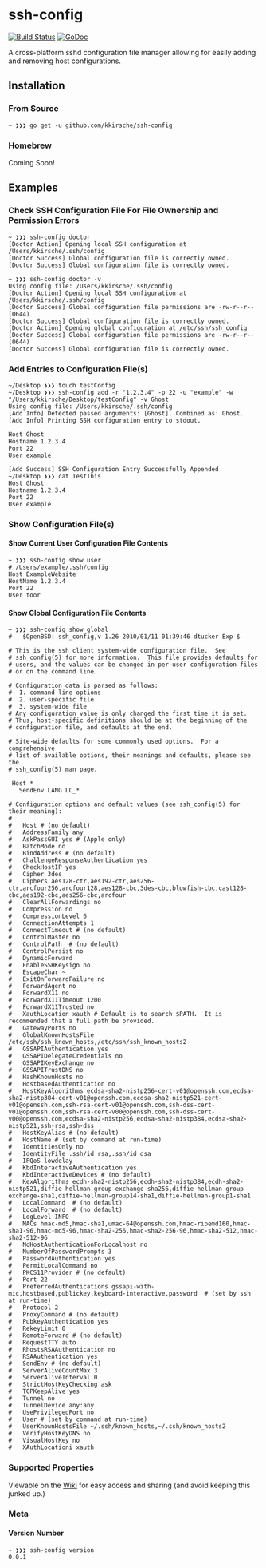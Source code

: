 # ssh-config
[![Build Status](https://travis-ci.org/kkirsche/ssh-config.svg?branch=master)](https://travis-ci.org/kkirsche/ssh-config) [![GoDoc](https://godoc.org/github.com/kkirsche/ssh-config?status.svg)](https://godoc.org/github.com/kkirsche/ssh-config)

A cross-platform sshd configuration file manager allowing for easily adding and removing host configurations.

## Installation

### From Source

```shell
~ ❯❯❯ go get -u github.com/kkirsche/ssh-config
```

### Homebrew

Coming Soon!

<!-- ```shell
~ ❯❯❯ brew update && brew install ssh-config
``` -->

## Examples

### Check SSH Configuration File For File Ownership and Permission Errors

```shell
~ ❯❯❯ ssh-config doctor
[Doctor Action] Opening local SSH configuration at /Users/kkirsche/.ssh/config
[Doctor Success] Global configuration file is correctly owned.
[Doctor Success] Global configuration file is correctly owned.

~ ❯❯❯ ssh-config doctor -v
Using config file: /Users/kkirsche/.ssh/config
[Doctor Action] Opening local SSH configuration at /Users/kkirsche/.ssh/config
[Doctor Success] Global configuration file permissions are -rw-r--r-- (0644)
[Doctor Success] Global configuration file is correctly owned.
[Doctor Action] Opening global configuration at /etc/ssh/ssh_config
[Doctor Success] Global configuration file permissions are -rw-r--r-- (0644)
[Doctor Success] Global configuration file is correctly owned.
```

### Add Entries to Configuration File(s)

```shell
~/Desktop ❯❯❯ touch testConfig
~/Desktop ❯❯❯ ssh-config add -r "1.2.3.4" -p 22 -u "example" -w "/Users/kkirsche/Desktop/testConfig" -v Ghost
Using config file: /Users/kkirsche/.ssh/config
[Add Info] Detected passed arguments: [Ghost]. Combined as: Ghost.
[Add Info] Printing SSH configuration entry to stdout.

Host Ghost
Hostname 1.2.3.4
Port 22
User example

[Add Success] SSH Configuration Entry Successfully Appended
~/Desktop ❯❯❯ cat TestThis
Host Ghost
Hostname 1.2.3.4
Port 22
User example
```

### Show Configuration File(s)

#### Show Current User Configuration File Contents
```shell
~ ❯❯❯ ssh-config show user
# /Users/example/.ssh/config
Host ExampleWebsite
HostName 1.2.3.4
Port 22
User toor
```

#### Show Global Configuration File Contents
```shell
~ ❯❯❯ ssh-config show global
#	$OpenBSD: ssh_config,v 1.26 2010/01/11 01:39:46 dtucker Exp $

# This is the ssh client system-wide configuration file.  See
# ssh_config(5) for more information.  This file provides defaults for
# users, and the values can be changed in per-user configuration files
# or on the command line.

# Configuration data is parsed as follows:
#  1. command line options
#  2. user-specific file
#  3. system-wide file
# Any configuration value is only changed the first time it is set.
# Thus, host-specific definitions should be at the beginning of the
# configuration file, and defaults at the end.

# Site-wide defaults for some commonly used options.  For a comprehensive
# list of available options, their meanings and defaults, please see the
# ssh_config(5) man page.

 Host *
   SendEnv LANG LC_*

# Configuration options and default values (see ssh_config(5) for their meaning):
#
#   Host # (no default)
#   AddressFamily any
#   AskPassGUI yes # (Apple only)
#   BatchMode no
#   BindAddress # (no default)
#   ChallengeResponseAuthentication yes
#   CheckHostIP yes
#   Cipher 3des
#   Ciphers aes128-ctr,aes192-ctr,aes256-ctr,arcfour256,arcfour128,aes128-cbc,3des-cbc,blowfish-cbc,cast128-cbc,aes192-cbc,aes256-cbc,arcfour
#   ClearAllForwardings no
#   Compression no
#   CompressionLevel 6
#   ConnectionAttempts 1
#   ConnectTimeout # (no default)
#   ControlMaster no
#   ControlPath  # (no default)
#   ControlPersist no
#   DynamicForward
#   EnableSSHKeysign no
#   EscapeChar ~
#   ExitOnForwardFailure no
#   ForwardAgent no
#   ForwardX11 no
#   ForwardX11Timeout 1200
#   ForwardX11Trusted no
#   XauthLocation xauth # Default is to search $PATH.  It is recommended that a full path be provided.
#   GatewayPorts no
#   GlobalKnownHostsFile /etc/ssh/ssh_known_hosts,/etc/ssh/ssh_known_hosts2
#   GSSAPIAuthentication yes
#   GSSAPIDelegateCredentials no
#   GSSAPIKeyExchange no
#   GSSAPITrustDNS no
#   HashKnownHosts no
#   HostbasedAuthentication no
#   HostKeyAlgorithms ecdsa-sha2-nistp256-cert-v01@openssh.com,ecdsa-sha2-nistp384-cert-v01@openssh.com,ecdsa-sha2-nistp521-cert-v01@openssh.com,ssh-rsa-cert-v01@openssh.com,ssh-dss-cert-v01@openssh.com,ssh-rsa-cert-v00@openssh.com,ssh-dss-cert-v00@openssh.com,ecdsa-sha2-nistp256,ecdsa-sha2-nistp384,ecdsa-sha2-nistp521,ssh-rsa,ssh-dss
#   HostKeyAlias # (no default)
#   HostName # (set by command at run-time)
#   IdentitiesOnly no
#   IdentityFile .ssh/id_rsa,.ssh/id_dsa
#   IPQoS lowdelay
#   KbdInteractiveAuthentication yes
#   KbdInteractiveDevices # (no default)
#   KexAlgorithms ecdh-sha2-nistp256,ecdh-sha2-nistp384,ecdh-sha2-nistp521,diffie-hellman-group-exchange-sha256,diffie-hellman-group-exchange-sha1,diffie-hellman-group14-sha1,diffie-hellman-group1-sha1
#   LocalCommand  # (no default)
#   LocalForward  # (no default)
#   LogLevel INFO
#   MACs hmac-md5,hmac-sha1,umac-64@openssh.com,hmac-ripemd160,hmac-sha1-96,hmac-md5-96,hmac-sha2-256,hmac-sha2-256-96,hmac-sha2-512,hmac-sha2-512-96
#   NoHostAuthenticationForLocalhost no
#   NumberOfPasswordPrompts 3
#   PasswordAuthentication yes
#   PermitLocalCommand no
#   PKCS11Provider # (no default)
#   Port 22
#   PreferredAuthentications gssapi-with-mic,hostbased,publickey,keyboard-interactive,password  # (set by ssh at run-time)
#   Protocol 2
#   ProxyCommand # (no default)
#   PubkeyAuthentication yes
#   RekeyLimit 0
#   RemoteForward # (no default)
#   RequestTTY auto
#   RhostsRSAAuthentication no
#   RSAAuthentication yes
#   SendEnv # (no default)
#   ServerAliveCountMax 3
#   ServerAliveInterval 0
#   StrictHostKeyChecking ask
#   TCPKeepAlive yes
#   Tunnel no
#   TunnelDevice any:any
#   UsePrivilegedPort no
#   User # (set by command at run-time)
#   UserKnownHostsFile ~/.ssh/known_hosts,~/.ssh/known_hosts2
#   VerifyHostKeyDNS no
#   VisualHostKey no
#   XAuthLocationi xauth
```

### Supported Properties
Viewable on the [Wiki](https://github.com/kkirsche/ssh-config/wiki/Supported-Properties) for easy access and sharing (and avoid keeping this junked up.)

### Meta

#### Version Number

```shell
~ ❯❯❯ ssh-config version
0.0.1
```
